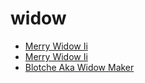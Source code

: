 # widow

 * [Merry Widow Ii](index/m/merry-widow-ii-102778.json)
 * [Merry Widow Ii](index/m/merry-widow-ii-200156.json)
 * [Blotche Aka Widow Maker](index/b/blotche-aka-widow-maker.json)

